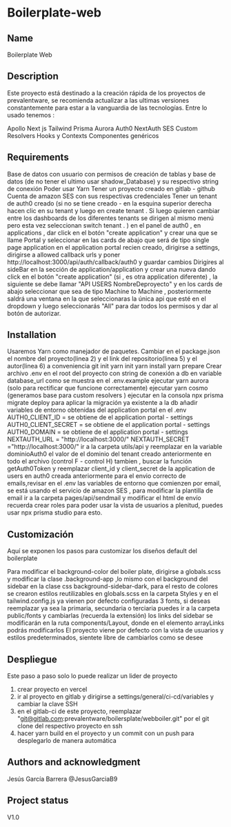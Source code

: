 # Boilerplate-web

## Name

Boilerplate Web

## Description

Este proyecto está destinado a la creación rápida de los proyectos de prevalentware, se recomienda actualizar a las ultimas versiones constantemente para estar a la vanguardia de las tecnologías.
Entre lo usado tenemos :

Apollo
Next js
Tailwind
Prisma
Aurora
Auth0
NextAuth
SES
Custom Resolvers
Hooks y Contexts
Componentes genéricos

## Requirements

Base de datos con usuario con permisos de creación de tablas y base de datos (de no tener el ultimo usar shadow_Database) y su respectivo string de conexión
Poder usar Yarn
Tener un proyecto creado en gitlab - github
Cuenta de amazon SES con sus respectivas credenciales
Tener un tenant de auth0 creado (si no se tiene creado - en la esquina superior derecha hacen clic en su tenant y luego en create tenant . Si luego quieren cambiar entre los dashboards de los diferentes tenants se dirigen al mismo menú pero esta vez seleccionan switch tenant . )
en el panel de auth0 , en applications , dar click en el botón "create application" y crear una que se llame Portal y seleccionar en las cards de abajo que será de tipo single page application
en el application portal recien creado, dirigirse a settings, dirigirse a allowed callback urls y poner http://localhost:3000/api/auth/callback/auth0 y guardar cambios
Dirigires al sideBar en la sección de application/application y crear una nueva dando click en el botón "create application" (si , es otra application diferente) , la siguiente se debe llamar "API USERS NombreDeproyecto" y en los cards de abajo seleccionar que sea de tipo Machine to Machine , posteriormente saldrá una ventana en la que seleccionaras la única api que esté en el dropdown y luego seleccionarás "All" para dar todos los permisos y dar al botón de autorizar.

## Installation

Usaremos Yarn como manejador de paquetes.
Cambiar en el package.json el nombre del proyecto(linea 2) y el link del repositorio(linea 5) y el autor(linea 6) a conveniencia
git init
yarn init
yarn install
yarn prepare
Crear archivo .env en el root del proyecto con string de conexión a db en variable database_url como se muestra en el .env.example
ejecutar yarn aurora (solo para rectificar que funcione correctamente)
ejecutar yarn cosmo (generamos base para custom resolvers )
ejecutar en la consola npx prisma migrate deploy para aplicar la migración ya existente a la db
añadir variables de entorno obtenidas del application portal en el .env
AUTH0_CLIENT_ID = se obtiene de el application portal - settings
AUTH0_CLIENT_SECRET = se obtiene de el application portal - settings
AUTH0_DOMAIN = se obtiene de el application portal - settings
NEXTAUTH_URL = "http://localhost:3000/"
NEXTAUTH_SECRET ="http://localhost:3000/"
ir a la carpeta utils/api y reemplazar en la variable dominioAuth0 el valor de el dominio del tenant creado anteriormente en todo el archivo (control F - control H)
tambien , buscar la función getAuth0Token y reemplazar client_id y client_secret de la application de users en auth0 creada anteriormente
para el envio correcto de emails,revisar en el .env las variables de entorno que comienzen por email, se está usando el servicio de amazon SES , para modificar la plantilla de email ir a la carpeta pages/api/sendmail y modificar el html de envío
recuerda crear roles para poder usar la vista de usuarios a plenitud, puedes usar npx prisma studio para esto.

## Customización

Aquí se exponen los pasos para customizar los diseños default del boilerplate

Para modificar el background-color del boiler plate, dirigirse a globals.scss y modificar la clase .background-app ,lo mismo con el background del sidebar en la clase css background-sidebar-dark,
para el resto de colores se crearon estilos reutilizables en globals.scss en la carpeta Styles y en el tailwind.config.js
ya vienen por defecto configuradas 3 fonts, si deseas reemplazar ya sea la primaria, secundaria o terciaria puedes ir a la carpeta public/fonts y cambiarlas (recuerda la extensión)
los links del sidebar se modificarán en la ruta components/Layout, donde en el elemento arrayLinks podrás modificarlos
El proyecto viene por defecto con la vista de usuarios y estilos predeterminados, sientete libre de cambiarlos como se desee

## Despliegue

Este paso a paso solo lo puede realizar un lider de proyecto

1. crear proyecto en vercel
2. ir al proyecto en gitlab y dirigirse a settings/general/ci-cd/variables y cambiar la clave SSH
3. en el gitlab-ci de este proyecto, reemplazar "git@gitlab.com:prevalentware/boilersplate/webboiler.git"
   por el git clone del respectivo proyecto en ssh
4. hacer yarn build en el proyecto y un commit con un push para desplegarlo de manera automática

## Authors and acknowledgment

Jesús García Barrera @JesusGarciaB9

## Project status

V1.0
